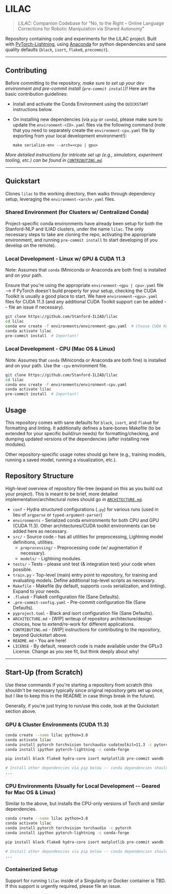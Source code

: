 # LILAC

> *LILAC*: Companion Codebase for "No, to the Right – Online Language Corrections for Robotic Manipulation via Shared Autonomy"

Repository containing code and experiments for the LILAC project. Built with
[PyTorch-Lightning](https://pytorch-lightning.readthedocs.io/en/latest/),
using [Anaconda](https://www.anaconda.com/) for python dependencies and sane quality defaults
(`black`, `isort`, `flake8`, `precommit`).

---

## Contributing

Before committing to the repository, *make sure to set up your dev environment and pre-commit install
(`pre-commit install`)!* Here are the basic contribution guidelines:

+ Install and activate the Conda Environment using the `QUICKSTART` instructions below.

+ On installing new dependencies (via `pip` or `conda`), please make sure to update the `environment-<ID>.yaml` files
via the following command (note that you need to separately create the `environment-cpu.yaml` file by exporting from
your local development environment!):

  `make serialize-env --arch=<cpu | gpu>`

*More detailed instructions for intricate set up (e.g., simulators, experiment tooling, etc.) can be found in
[`CONTRIBUTING.md`](./CONTRIBUTING.md).*

---

## Quickstart

Clones `lilac` to the working directory, then walks through dependency setup, leveraging the
`environment-<arch>.yaml` files.

### Shared Environment (for Clusters w/ Centralized Conda)

Project-specific conda environments have already been setup for both the Stanford-NLP and ILIAD clusters, under the
name `lilac`. The only necessary steps to take are cloning the repo, activating the appropriate
environment, and running `pre-commit install` to start developing (if you develop on the remote).

### Local Development - Linux w/ GPU & CUDA 11.3

Note: Assumes that `conda` (Miniconda or Anaconda are both fine) is installed and on your path.

Ensure that you're using the appropriate `environment-<gpu | cpu>.yaml` file --> if PyTorch doesn't build properly for
your setup, checking the CUDA Toolkit is usually a good place to start. We have `environment-<gpu>.yaml` files for CUDA
11.3 (and any additional CUDA Toolkit support can be added -- file an issue if necessary).

```bash
git clone https://github.com/Stanford-ILIAD/lilac
cd lilac
conda env create -f environments/environment-gpu.yaml  # Choose CUDA Kernel based on Hardware - by default use 11.3!
conda activate lilac
pre-commit install  # Important!
```

### Local Development - CPU (Mac OS & Linux)

Note: Assumes that `conda` (Miniconda or Anaconda are both fine) is installed and on your path. Use the `-cpu`
environment file.

```bash
git clone https://github.com/Stanford-ILIAD/lilac
cd lilac
conda env create -f environments/environment-cpu.yaml
conda activate lilac
pre-commit install  # Important!
```

## Usage

This repository comes with sane defaults for `black`, `isort`, and `flake8` for formatting and linting. It additionally
defines a bare-bones Makefile (to be extended for your specific build/run needs) for formatting/checking, and dumping
updated versions of the dependencies (after installing new modules).

Other repository-specific usage notes should go here (e.g., training models, running a saved model, running a
visualization, etc.).

## Repository Structure

High-level overview of repository file-tree (expand on this as you build out your project). This is meant to be brief,
more detailed implementation/architectural notes should go in [`ARCHITECTURE.md`](./ARCHITECTURE.md).

+ `conf` - Hydra structured configurations (`.py`) for various runs (used in lieu of `argparse` or `typed-argument-parser`)
+ `environments` - Serialized conda environments for both CPU and GPU (CUDA 11.3). Other architectures/CUDA toolkit
environments can be added here as necessary.
+ `src/` - Source code - has all utilities for preprocessing, Lightning model definitions, utilities.
    + `preprocessing/` - Preprocessing code (w/ augmentation if necessary).
    + `models/` - Lightning modules.
+ `tests/` - Tests - please unit test (& integration test) your code when possible.
+ `train.py` - Top-level (main) entry point to repository, for training and evaluating models. Define additional
top-level scripts as necessary.
+ `Makefile` - Makefile (by default, supports `conda` serialization, and linting). Expand to your needs.
+ `.flake8` - Flake8 configuration file (Sane Defaults).
+ `.pre-commit-config.yaml` - Pre-commit configuration file (Sane Defaults).
+ `pyproject.toml` - Black and isort configuration file (Sane Defaults).
+ `ARCHITECTURE.md` - [WIP] writeup of repository architecture/design choices, how to extend/re-work for different
 applications.
+ `CONTRIBUTING.md` - [WIP] instructions for contributing to the repository, beyond Quickstart above.
+ `README.md` - You are here!
+ `LICENSE` - By default, research code is made available under the GPLv3 License. Change as you see fit, but think
deeply about why!

---

## Start-Up (from Scratch)

Use these commands if you're starting a repository from scratch (this shouldn't be necessary typically since original
repository gets set up once, but I like to keep this in the README in case things break in the future).

Generally, if you're just trying to run/use this code, look at the Quickstart section above.

### GPU & Cluster Environments (CUDA 11.3)

```bash
conda create --name lilac python=3.8
conda activate lilac
conda install pytorch torchvision torchaudio cudatoolkit=11.3 -c pytorch
conda install ipython pytorch-lightning -c conda-forge

pip install black flake8 hydra-core isort matplotlib pre-commit wandb

# Install other dependencies via pip below -- conda dependencies should be added above (always conda before pip!)
...
```

### CPU Environments (Usually for Local Development -- Geared for Mac OS & Linux)

Similar to the above, but installs the CPU-only versions of Torch and similar dependencies.

```bash
conda create --name lilac python=3.8
conda activate lilac
conda install pytorch torchvision torchaudio -c pytorch
conda install ipython pytorch-lightning -c conda-forge

pip install black flake8 hydra-core isort matplotlib pre-commit wandb

# Install other dependencies via pip below -- conda dependencies should be added above (always conda before pip!)
...
```

### Containerized Setup

Support for running `lilac` inside of a Singularity or Docker container is TBD. If this support is
urgently required, please file an issue.
